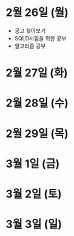 # 2월 26일 (월)
- 공고 찾아보기
- SQLD시험을 위한 공부
- 알고리즘 공부

# 2월 27일 (화)

# 2월 28일 (수)

# 2월 29일 (목)


# 3월 1일 (금)


# 3월 2일 (토)


# 3월 3일 (일)

